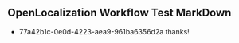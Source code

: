 ## OpenLocalization Workflow Test MarkDown
* 77a42b1c-0e0d-4223-aea9-961ba6356d2a 
thanks!<!--HONumber=Mar16_HO3-->
